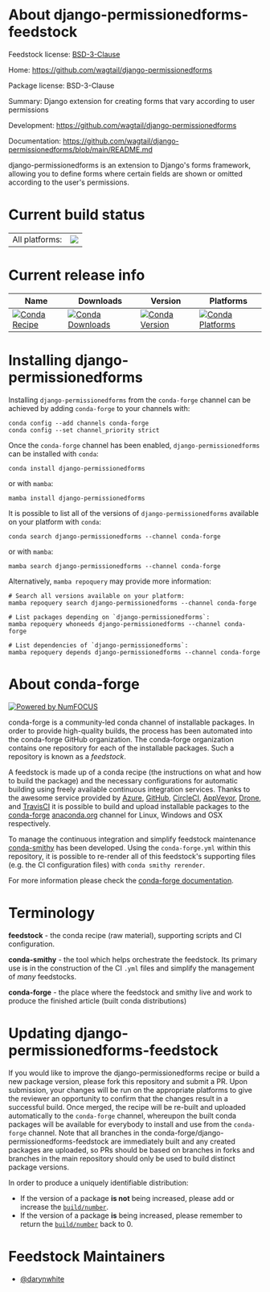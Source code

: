 About django-permissionedforms-feedstock
========================================

Feedstock license: [BSD-3-Clause](https://github.com/conda-forge/django-permissionedforms-feedstock/blob/main/LICENSE.txt)

Home: https://github.com/wagtail/django-permissionedforms

Package license: BSD-3-Clause

Summary: Django extension for creating forms that vary according to user permissions

Development: https://github.com/wagtail/django-permissionedforms

Documentation: https://github.com/wagtail/django-permissionedforms/blob/main/README.md

django-permissionedforms is an extension to Django's forms framework, 
allowing you to define forms where certain fields are shown or omitted according to the user's permissions.

Current build status
====================


<table><tr><td>All platforms:</td>
    <td>
      <a href="https://dev.azure.com/conda-forge/feedstock-builds/_build/latest?definitionId=16421&branchName=main">
        <img src="https://dev.azure.com/conda-forge/feedstock-builds/_apis/build/status/django-permissionedforms-feedstock?branchName=main">
      </a>
    </td>
  </tr>
</table>

Current release info
====================

| Name | Downloads | Version | Platforms |
| --- | --- | --- | --- |
| [![Conda Recipe](https://img.shields.io/badge/recipe-django--permissionedforms-green.svg)](https://anaconda.org/conda-forge/django-permissionedforms) | [![Conda Downloads](https://img.shields.io/conda/dn/conda-forge/django-permissionedforms.svg)](https://anaconda.org/conda-forge/django-permissionedforms) | [![Conda Version](https://img.shields.io/conda/vn/conda-forge/django-permissionedforms.svg)](https://anaconda.org/conda-forge/django-permissionedforms) | [![Conda Platforms](https://img.shields.io/conda/pn/conda-forge/django-permissionedforms.svg)](https://anaconda.org/conda-forge/django-permissionedforms) |

Installing django-permissionedforms
===================================

Installing `django-permissionedforms` from the `conda-forge` channel can be achieved by adding `conda-forge` to your channels with:

```
conda config --add channels conda-forge
conda config --set channel_priority strict
```

Once the `conda-forge` channel has been enabled, `django-permissionedforms` can be installed with `conda`:

```
conda install django-permissionedforms
```

or with `mamba`:

```
mamba install django-permissionedforms
```

It is possible to list all of the versions of `django-permissionedforms` available on your platform with `conda`:

```
conda search django-permissionedforms --channel conda-forge
```

or with `mamba`:

```
mamba search django-permissionedforms --channel conda-forge
```

Alternatively, `mamba repoquery` may provide more information:

```
# Search all versions available on your platform:
mamba repoquery search django-permissionedforms --channel conda-forge

# List packages depending on `django-permissionedforms`:
mamba repoquery whoneeds django-permissionedforms --channel conda-forge

# List dependencies of `django-permissionedforms`:
mamba repoquery depends django-permissionedforms --channel conda-forge
```


About conda-forge
=================

[![Powered by
NumFOCUS](https://img.shields.io/badge/powered%20by-NumFOCUS-orange.svg?style=flat&colorA=E1523D&colorB=007D8A)](https://numfocus.org)

conda-forge is a community-led conda channel of installable packages.
In order to provide high-quality builds, the process has been automated into the
conda-forge GitHub organization. The conda-forge organization contains one repository
for each of the installable packages. Such a repository is known as a *feedstock*.

A feedstock is made up of a conda recipe (the instructions on what and how to build
the package) and the necessary configurations for automatic building using freely
available continuous integration services. Thanks to the awesome service provided by
[Azure](https://azure.microsoft.com/en-us/services/devops/), [GitHub](https://github.com/),
[CircleCI](https://circleci.com/), [AppVeyor](https://www.appveyor.com/),
[Drone](https://cloud.drone.io/welcome), and [TravisCI](https://travis-ci.com/)
it is possible to build and upload installable packages to the
[conda-forge](https://anaconda.org/conda-forge) [anaconda.org](https://anaconda.org/)
channel for Linux, Windows and OSX respectively.

To manage the continuous integration and simplify feedstock maintenance
[conda-smithy](https://github.com/conda-forge/conda-smithy) has been developed.
Using the ``conda-forge.yml`` within this repository, it is possible to re-render all of
this feedstock's supporting files (e.g. the CI configuration files) with ``conda smithy rerender``.

For more information please check the [conda-forge documentation](https://conda-forge.org/docs/).

Terminology
===========

**feedstock** - the conda recipe (raw material), supporting scripts and CI configuration.

**conda-smithy** - the tool which helps orchestrate the feedstock.
                   Its primary use is in the construction of the CI ``.yml`` files
                   and simplify the management of *many* feedstocks.

**conda-forge** - the place where the feedstock and smithy live and work to
                  produce the finished article (built conda distributions)


Updating django-permissionedforms-feedstock
===========================================

If you would like to improve the django-permissionedforms recipe or build a new
package version, please fork this repository and submit a PR. Upon submission,
your changes will be run on the appropriate platforms to give the reviewer an
opportunity to confirm that the changes result in a successful build. Once
merged, the recipe will be re-built and uploaded automatically to the
`conda-forge` channel, whereupon the built conda packages will be available for
everybody to install and use from the `conda-forge` channel.
Note that all branches in the conda-forge/django-permissionedforms-feedstock are
immediately built and any created packages are uploaded, so PRs should be based
on branches in forks and branches in the main repository should only be used to
build distinct package versions.

In order to produce a uniquely identifiable distribution:
 * If the version of a package **is not** being increased, please add or increase
   the [``build/number``](https://docs.conda.io/projects/conda-build/en/latest/resources/define-metadata.html#build-number-and-string).
 * If the version of a package **is** being increased, please remember to return
   the [``build/number``](https://docs.conda.io/projects/conda-build/en/latest/resources/define-metadata.html#build-number-and-string)
   back to 0.

Feedstock Maintainers
=====================

* [@darynwhite](https://github.com/darynwhite/)

